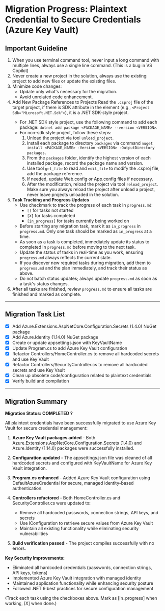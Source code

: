 # Migration Progress: Plaintext Credential to Secure Credentials (Azure Key Vault)

## Important Guideline
1. When you use terminal command tool, never input a long command with multiple lines, always use a single line command. (This is a bug in VS Copilot)
2. Never create a new project in the solution, always use the existing project to add new files or update the existing files.
3. Minimize code changes:
    - Update only what's necessary for the migration.
    - Avoid unrelated code enhancement.
4. Add New Package References to Projects
   Read the `.csproj` file of the target project, if there is SDK attribute in the <Project> element (e.g., `<Project Sdk="Microsoft.NET.Sdk">`), it is a .NET SDK-style project.
   - For .NET SDK style project, use the following command to add each package: `dotnet add package <PACKAGE_NAME> --version <VERSION>`.
   - For non-sdk style project, follow these steps:
       1. Unload the project via tool `unload_project`.
       2. Install each package to directory `packages` via command `nuget install <PACKAGE_NAME> -Version <VERSION> -OutputDirectory packages`.
       3. From the `packages` folder, identify the highest version of each installed package, record the package name and version.
       4. Use tool `get_file` to read and `edit_file` to modify the .csproj file, add the package reference.
       5. If needed, update Web.config or App.config files if necessary.
       6. After the modification, reload the project via tool `reload_project`. Make sure you always reload the project after unload a project, never leave projects unloaded in the solution.
5. **Task Tracking and Progress Updates**
   - Use checkmark to track the progress of each task in `progress.md`:
     - `[]` for tasks not started
     - `[X]` for tasks completed
     - `[in_progress]` for tasks currently being worked on
   - Before starting any migration task, mark it as `in_progress` in `progress.md`. Only one task should be marked as `in_progress` at a time.
   - As soon as a task is completed, immediately update its status to completed in `progress.md` before moving to the next task.
   - Update the status of tasks in real-time as you work, ensuring `progress.md` always reflects the current state.
   - If you discover new required tasks during migration, add them to `progress.md` and the plan immediately, and track their status as above.
   - Do not batch status updates; always update `progress.md` as soon as a task's status changes.
6. After all tasks are finished, review `progress.md` to ensure all tasks are finished and marked as complete.

---

## Migration Task List

- [X] Add Azure.Extensions.AspNetCore.Configuration.Secrets (1.4.0) NuGet package
- [X] Add Azure.Identity (1.14.0) NuGet package
- [X] Create or update appsettings.json with KeyVaultName
- [X] Update Program.cs to add Azure Key Vault configuration
- [X] Refactor Controllers/HomeController.cs to remove all hardcoded secrets and use Key Vault
- [X] Refactor Controllers/SecurityController.cs to remove all hardcoded secrets and use Key Vault
- [X] Clean up obsolete code/configuration related to plaintext credentials
- [X] Verify build and compilation

---

## Migration Summary

**Migration Status: COMPLETED ?**

All plaintext credentials have been successfully migrated to use Azure Key Vault for secure credential management:

1. **Azure Key Vault packages added** - Both Azure.Extensions.AspNetCore.Configuration.Secrets (1.4.0) and Azure.Identity (1.14.0) packages were successfully installed.

2. **Configuration updated** - The appsettings.json file was cleaned of all hardcoded secrets and configured with KeyVaultName for Azure Key Vault integration.

3. **Program.cs enhanced** - Added Azure Key Vault configuration using DefaultAzureCredential for secure, managed identity-based authentication.

4. **Controllers refactored** - Both HomeController.cs and SecurityController.cs were updated to:
   - Remove all hardcoded passwords, connection strings, API keys, and secrets
   - Use IConfiguration to retrieve secure values from Azure Key Vault
   - Maintain all existing functionality while eliminating security vulnerabilities

5. **Build verification passed** - The project compiles successfully with no errors.

**Key Security Improvements:**
- Eliminated all hardcoded credentials (passwords, connection strings, API keys, tokens)
- Implemented Azure Key Vault integration with managed identity
- Maintained application functionality while enhancing security posture
- Followed .NET 9 best practices for secure configuration management

(Track each task using the checkboxes above. Mark as [in_progress] when working, [X] when done.)
